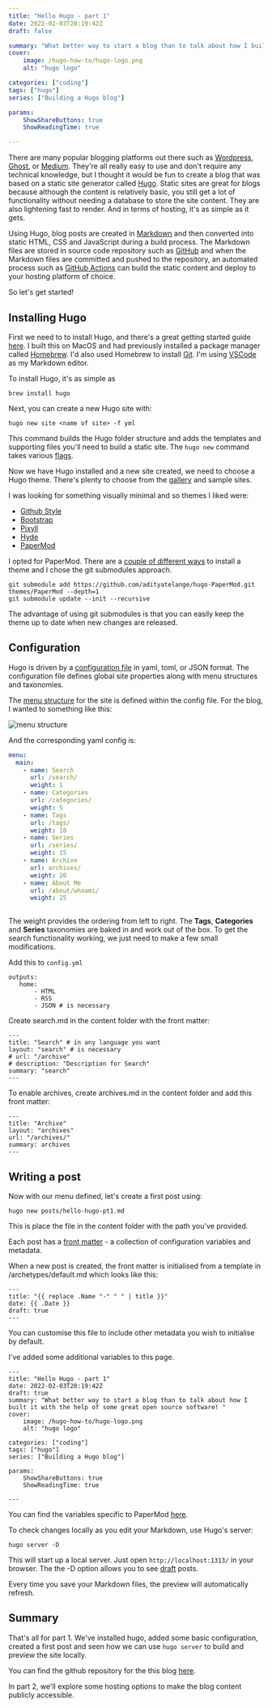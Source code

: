 ```yaml
---
title: "Hello Hugo - part 1"
date: 2022-02-03T20:19:42Z
draft: false

summary: "What better way to start a blog than to talk about how I built it with the help of some great open source software!"
cover: 
    image: /hugo-how-to/hugo-logo.png
    alt: "hugo logo"

categories: ["coding"]
tags: ["hugo"]
series: ["Building a Hugo blog"]

params:
    ShowShareButtons: true
    ShowReadingTime: true

---
```


There are many popular blogging platforms out there such as [Wordpress](https://wordpress.com/create/), [Ghost](https://ghost.org/), or [Medium](https://medium.com/). They're all really easy to use and don't require any technical knowledge, but I thought it would be fun to create a blog that was based on a static site generator called [Hugo](https://gohugo.io/). Static sites are great for blogs because although the content is relatively basic, you still get a lot of functionality without needing a database to store the site content. They are also lightening fast to render. And in terms of hosting, it's as simple as it gets. 

Using Hugo, blog posts are created in [Markdown](https://www.markdownguide.org/) and then converted into static HTML, CSS and JavaScript during a build process. The Markdown files are stored in source code repository such as [GitHub](https://github.com/) and when the Markdown files are committed and pushed to the repository, an automated process such as [GitHub Actions](https://github.com/features/actions) can build the static content and deploy to your hosting platform of choice. 


So let's get started! 

## Installing Hugo

 First we need to to install Hugo, and there's a great getting started guide [here](https://gohugo.io/getting-started/quick-start/). I built this on MacOS and had previously installed a package manager called [Homebrew](https://docs.brew.sh/Installation). I'd  also used Homebrew to install [Git](https://git-scm.com/download/mac). I'm using [VSCode](https://code.visualstudio.com/) as my Markdown editor.

To install Hugo, it's as simple as 

```
brew install hugo
```

Next, you can create a new Hugo site with: 

```
hugo new site <name of site> -f yml
```

This command builds the Hugo folder structure and adds the templates and supporting files you'll need to build a static site. The ```hugo new``` command takes various [flags](https://gohugo.io/commands/hugo_new/).

Now we have Hugo installed and a new site created, we need to choose a Hugo theme. There's plenty to choose from the [gallery](https://themes.gohugo.io/) and sample sites.

I was looking for something visually minimal and so themes I liked were:
- [Github Style](https://themes.gohugo.io/themes/github-style/)
- [Bootstrap](https://themes.gohugo.io/themes/minimal-bootstrap-hugo-theme/) 
- [Pixyll](https://themes.gohugo.io/themes/hugo-theme-pixyll/)
- [Hyde](https://themes.gohugo.io/themes/hyde/) 
- [PaperMod](https://themes.gohugo.io/themes/hugo-papermod/)


I opted for PaperMod. There are a [couple of different ways](https://adityatelange.github.io/hugo-PaperMod/posts/papermod/papermod-installation/) to install a theme and I chose the git submodules approach. 

```
git submodule add https://github.com/adityatelange/hugo-PaperMod.git themes/PaperMod --depth=1
git submodule update --init --recursive 
```
The advantage of using git submodules is that you can easily keep the theme up to date when new changes are released. 

## Configuration

Hugo is driven by a [configuration file](https://www.engino.co.uk/content-text/configuration/) in yaml, toml, or JSON format. The configuration file defines global site properties along with menu structures and taxonomies. 

The [menu structure](https://gohugo.io/content-management/menus/) for the site is defined within the config file. For the blog, I wanted to something like this:

![menu structure](/hugo-how-to/blog-menu.jpg)

And the corresponding yaml config is:

```yaml
menu: 
  main:
    - name: Search
      url: /search/
      weight: 1
    - name: Categories
      url: /categories/
      weight: 5
    - name: Tags
      url: /tags/
      weight: 10
    - name: Series
      url: /series/
      weight: 15
    - name: Archive
      url: archives/
      weight: 20
    - name: About Me
      url: /about/whoami/
      weight: 25
  
```

The weight provides the ordering from left to right.
The **Tags**, **Categories** and **Series** taxonomies are baked in and work out of the box.
 To get the search functionality working, we just need to make a few small modifications.

 Add this to ```config.yml```
 ```
 outputs:
    home:
        - HTML
        - RSS
        - JSON # is necessary

 ```
Create search.md in the content folder with the front matter:

```
---
title: "Search" # in any language you want
layout: "search" # is necessary
# url: "/archive"
# description: "Description for Search"
summary: "search"
---
```

To enable archives, create archives.md in the content folder and add this front matter:

```
---
title: "Archive"
layout: "archives"
url: "/archives/"
summary: archives
---
```

## Writing a post

Now with our menu defined, let's create a first post using:

```
hugo new posts/hello-hugo-pt1.md
```

This is place the file in the content folder with the path you've provided.

Each post has a [front matter](https://gohugo.io/content-management/front-matter/) - a collection of configuration variables and metadata. 

When a new post is created, the front matter is initialised from a template in /archetypes/default.md which looks like this: 

```
---
title: "{{ replace .Name "-" " " | title }}"
date: {{ .Date }}
draft: true
---

```

You can customise this file to include other metadata you wish to initialise by default.

I've added some additional variables to this page.

```
---
title: "Hello Hugo - part 1"
date: 2022-02-03T20:19:42Z
draft: true
summary: "What better way to start a blog than to talk about how I built it with the help of some great open source software! "
cover: 
    image: /hugo-how-to/hugo-logo.png
    alt: "hugo logo"

categories: ["coding"]
tags: ["hugo"]
series: ["Building a Hugo blog"]

params:
    ShowShareButtons: true
    ShowReadingTime: true

---
```
You can find the variables specific to PaperMod [here](https://adityatelange.github.io/hugo-PaperMod/posts/papermod/papermod-variables/).


To check changes locally as you edit your Markdown, use Hugo's  server:

```
hugo server -D
```
This will start up a local server. Just open ```http://localhost:1313/``` in your browser. The the -D option allows you to see [draft](https://gohugo.io/getting-started/usage/) posts.

Every time you save your Markdown files, the preview will automatically refresh. 

## Summary

That's all for part 1. We've installed hugo, added some basic configuration, created a first post and seen how we can use ```hugo server``` to build and preview the site locally.

You can find the github repository for the this blog [here](https://github.com/cloudfright/blog).

In part 2, we'll explore some hosting options to make the blog content publicly accessible.